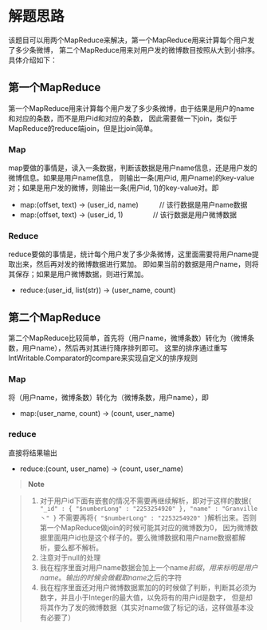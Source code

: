 # 解题思路

该题目可以用两个MapReduce来解决，第一个MapReduce用来计算每个用户发了多少条微博，
第二个MapReduce用来对用户发的微博数目按照从大到小排序。具体介绍如下：

## 第一个MapReduce
第一个MapReduce用来计算每个用户发了多少条微博，由于结果是用户的name和对应的条数，而不是用户id和对应的条数，
因此需要做一下join，类似于MapReduce的reduce端join，但是比join简单。

### Map
map要做的事情是，读入一条数据，判断该数据是用户name信息，还是用户发的微博信息。如果是用户name信息，
则输出一条(用户id, 用户name)的key-value对；如果是用户发的微博，则输出一条(用户id, 1)的key-value对。即
+ map:(offset, text)  -> (user_id, name)　　　// 该行数据是用户name数据
+ map:(offset, text)  -> (user_id, 1) 　　　　// 该行数据是用户微博数据

### Reduce
reduce要做的事情是，统计每个用户发了多少条微博，这里面需要将用户name提取出来，然后再对发的微博数据进行累加。
即如果当前的数据是用户name，则将其保存；如果是用户微博数据，则进行累加。
+ reduce:(user_id, list(str))  ->  (user_name, count)

## 第二个MapReduce
第二个MapReduce比较简单，首先将（用户name，微博条数）转化为（微博条数，用户name），然后再对其进行降序排列即可。
这里的排序通过重写IntWritable.Comparator的compare来实现自定义的排序规则

### Map
将（用户name，微博条数）转化为（微博条数，用户name），即
+ map:(user_name, count) -> (count, user_name)

### reduce
直接将结果输出
+ reduce:(count, user_name) -> (count, user_name)

> **Note**

> 1. 对于用户id下面有嵌套的情况不需要再继续解析，即对于这样的数据`{ "_id" : { "$numberLong" : "2253254920" }, "name" : "Granville丶" }`
不需要再将`{ "$numberLong" : "2253254920" }`解析出来。否则第一个MapReduce做join的时候可能其对应的微博数为0，
因为微博数据里面用户id也是这个样子的。要么微博数据和用户name数据都解析，要么都不解析。
> 2. 注意对于null的处理
> 3. 我在程序里面对用户name数据会加上一个name$前缀，用来标明是用户name。输出的时候会做截取name$之后的字符
> 4. 我在程序里面还对用户微博数据累加的的时候做了判断，判断其必须为数字，并且小于Integer的最大值，以免将有的用户id是数字，
但是却将其作为了发的微博数据（其实对name做了标记的话，这样做基本没有必要了）
